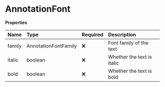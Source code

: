 # AnnotationFont

**Properties**

| Name   | Type                 | Required | Description                |
| :----- | :------------------- | :------- | :------------------------- |
| family | AnnotationFontFamily | ❌       | Font family of the text    |
| italic | boolean              | ❌       | Whether the text is italic |
| bold   | boolean              | ❌       | Whether the text is bold   |
